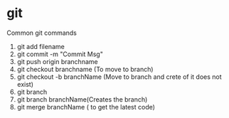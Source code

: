 # git

Common git commands

1) git add filename
2) git commit -m "Commit Msg"
3) git push origin branchname
4) git checkout branchname (To move to branch)
5) git checkout -b branchName (Move to branch and crete of it does not exist)
6) git branch
7) git branch branchName(Creates the branch)
8) git merge branchName ( to get the  latest code)